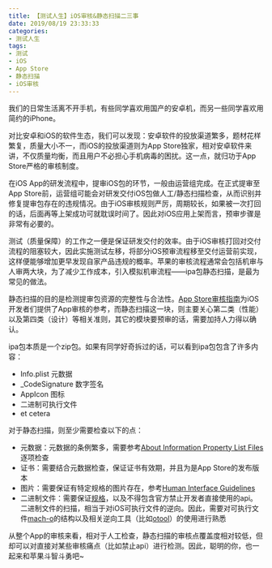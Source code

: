 ```yaml
---
title: 【测试人生】iOS审核&静态扫描二三事
date: 2019/08/19 23:33:33
categories:
- 测试人生
tags:
- 测试
- iOS
- App Store
- 静态扫描
- iOS审核
---
```


我们的日常生活离不开手机，有些同学喜欢用国产的安卓机，而另一些同学喜欢用简约的iPhone。

对比安卓和iOS的软件生态，我们可以发现：安卓软件的投放渠道繁多，题材花样繁复，质量大小不一，而iOS的投放渠道则为App Store独家，相对安卓软件来讲，不仅质量均衡，而且用户不必担心手机病毒的困扰。这一点，就归功于App Store严格的审核制度。

<!-- more -->

在iOS App的研发流程中，提审iOS包的环节，一般由运营组完成。在正式提审至App Store前，运营组可能会对研发交付iOS包做人工/静态扫描检查，从而识别并修复提审包存在的违规情况。由于iOS审核规则严厉，周期较长，如果被一次打回的话，后面再等上架成功可就耽误时间了。因此对iOS应用上架而言，预审步骤是非常有必要的。

测试（质量保障）的工作之一便是保证研发交付的效率。由于iOS审核打回对交付流程的阻塞较大，因此实施测试左移，将部分iOS预审流程移至交付运营前实现，这样便能够增加更早发现自家产品违规的概率。苹果的审核流程通常会包括机审与人审两大块，为了减少工作成本，引入模拟机审流程——ipa包静态扫描，是最为常见的做法。

静态扫描的目的是检测提审包资源的完整性与合法性。[App Store审核指南](https://developer.apple.com/cn/app-store/review/guidelines/)为iOS开发者们提供了App审核的参考，而静态扫描这一块，则主要关心第二类（性能）以及第四类（设计）等相关准则，其它的模块要预审的话，需要加持人力得以确认。

ipa包本质是一个zip包。如果有同学好奇拆过的话，可以看到ipa包包含了许多内容：

- Info.plist 元数据
- _CodeSignature 数字签名
- AppIcon 图标
- 二进制可执行文件
- et cetera

对于静态扫描，则至少需要检查以下的点：

- 元数据：元数据的条例繁多，需要参考[About Information Property List Files](https://developer.apple.com/library/archive/documentation/General/Reference/InfoPlistKeyReference/Articles/AboutInformationPropertyListFiles.html#//apple_ref/doc/uid/TP40009254-SW1)逐项检查
- 证书：需要结合元数据检查，保证证书有效期，并且为是App Store的发布版本
- 图片：需要保证有特定规格的图片存在，参考[Human Interface Guidelines](https://developer.apple.com/design/human-interface-guidelines/ios/overview/themes/)
- 二进制文件：需要保证[规格](https://help.apple.com/app-store-connect/?lang=zh-cn#/dev611e0a21f)，以及不得包含官方禁止开发者直接使用的api。二进制文件的扫描，相当于对iOS可执行文件的逆向。因此，需要对可执行文件[mach-o](https://www.jianshu.com/p/2eb351b0ce57)的结构以及相关逆向工具（比如[otool](https://blog.csdn.net/lovechris00/article/details/81561627)）的使用进行熟悉

从整个App的审核来看，相对于人工检查，静态扫描的审核点覆盖度相对较低，但却可以对直接对某些审核痛点（比如禁止api）进行检测。因此，聪明的你，也一起来和苹果斗智斗勇吧~
